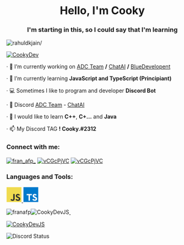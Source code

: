 <h1 align="center">Hello, I'm Cooky</h1>
<h3 align="center">I'm starting in this, so I could say that I'm learning</h3>
<p align="left"> <img src=https://komarev.com/ghpvc/?username=rahuldkjain alt=rahuldkjain/> </p>

<p align="left"> <a href="https://twitter.com/CookyDev" target="blank"><img src="https://img.shields.io/twitter/follow/CookyDev?logo=twitter&style=for-the-badge" alt="CookyDev" /></a>

· 🔭 I’m currently working on [ADC Team](https://github.com/ADC-Team) **/** [ChatAI](https://github.com/ChatAI-bot) **/** [BlueDevelopent](https://github.com/BlueDevelopmentt)

· 🔰 I’m currently learning **JavaScript and TypeScript (Principiant)**

· 💻 Sometimes I like to program and developer **Discord Bot**

· 📝 Discord [ADC Team](https://discord.gg/CnRNkQkZC5) - [ChatAI](https://discord.gg/dfZaHBwptB)

· 🧠 I would like to learn **C++**, **C+...** and **Java**

· 📫 My Discord TAG **! Cooky.#2312**

<h3 align="">Connect with me:</h3>
<p align="left">
<a href="https://www.youtube.com/c/Sr Cooky/" target="blank"><img align="center" src="https://raw.githubusercontent.com/rahuldkjain/github-profile-readme-generator/master/src/images/icons/Social/youtube.svg" alt="fran_afp_" height="30" width="40" /></a>
<a href="https://discord.gg/CnRNkQkZC5" target="blank"><img align="center" src="https://raw.githubusercontent.com/rahuldkjain/github-profile-readme-generator/master/src/images/icons/Social/discord.svg" alt="vCGcPjVC" height="30" width="40" /></a>
<a href="https://twitter.com/CookyDev" target="blank"><img align="center" src="https://raw.githubusercontent.com/rahuldkjain/github-profile-readme-generator/master/src/images/icons/Social/twitter.svg" alt="vCGcPjVC" height="30" width="40" /></a>

</p>

<h3 align="left">Languages and Tools:</h3>
<p align="left"> <a href="https://developer.mozilla.org/en-US/docs/Web/JavaScript" target="_blank" rel="noreferrer"> <img src="https://raw.githubusercontent.com/devicons/devicon/master/icons/javascript/javascript-original.svg" alt="javascript" width="40" height="40"/> <img src="https://raw.githubusercontent.com/devicons/devicon/master/icons/typescript/typescript-plain.svg" alt="typescript" width="40" height="40"/> </a> <a href="https://www.photoshop.com/en" target="_blank" rel="noreferrer"> </p>
<p><img align="left" src="https://github-readme-stats.vercel.app/api/top-langs?username=darkdeivid553&show_icons=true&theme=black&locale=en&layout=compact" alt="franafp" /></p>

<p>&nbsp;<img align="left" src="https://github-readme-stats.vercel.app/api?username=CookyDevJS&show_icons=true&theme=black&hide_border=true&locale=en" alt="CookyDevJS" /></p>

<p><img align="center" src="https://github-readme-streak-stats.herokuapp.com/?user=darkdeivid553&theme=black" alt="CookyDevJS" /></p>

<a href="https://discord.com/users/528860743437910016" target="_blank">
	<img width="50%" align="left" alt="Discord Status" src="https://lanyard.cnrad.dev/api/528860743437910016?bg=1f1f1f&borderRadius=5px">
</a>
